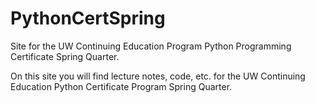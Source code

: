PythonCertSpring
================

Site for the UW Continuing Education Program Python Programming Certificate Spring Quarter.

On this site you will find lecture notes, code, etc. for the UW Continuing Education Python Certificate Program Spring Quarter.

